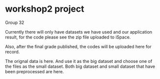# workshop2 project
Group 32

Currently there will only have datasets we have used and our application result, for the code please see the zip file uploaded to iSpace.

Also, after the final grade published, the codes will be uploaded here for record.

The orignal data is here. And use it as the big dataset and choose one of the files as the small dataset. Both big dataset and small dataset that have been preprocessed are here.
